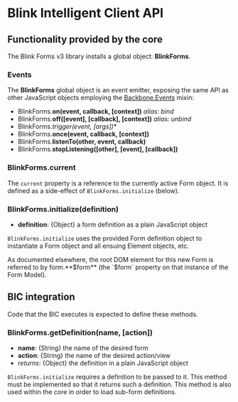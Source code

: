 # Blink Intelligent Client API


## Functionality provided by the core

The Blink Forms v3 library installs a global object: **BlinkForms**.

### Events

The **BlinkForms** global object is an event emitter, exposing the same API as other JavaScript objects employing the [Backbone.Events](http://backbonejs.org/#Events) mixin:

- BlinkForms.**on(event, callback, [context])** *alias: bind*
- BlinkForms.**off([event], [callback], [context])** *alias: unbind*
- BlinkForms.**trigger(event, [args*])**
- BlinkForms.**once(event, callback, [context])**
- BlinkForms.**listenTo(other, event, callback)**
- BlinkForms.**stopListening([other], [event], [callback])**

### BlinkForms.current

The `current` property is a reference to the currently active Form object. It is defined as a side-effect of `BlinkForms.initialize` (below).

### BlinkForms.initialize(definition)
- **definition**: {Object} a form definition as a plain JavaScript object

`BlinkForms.initialize` uses the provided Form definition object to instantiate a Form object and all ensuing Element objects, etc.

As documented elsewhere, the root DOM element for this new Form is referred to by form.**$form** (the `$form` property on that instance of the Form Model).


## BIC integration

Code that the BIC executes is expected to define these methods.

### BlinkForms.getDefinition(name, [action])
- **name**: {String} the name of the desired form
- **action**: {String} the name of the desired action/view
- *returns*: {Object} the definition in a plain JavaScript object

`BlinkForms.initialize` requires a definition to be passed to it. This method must be implemented so that it returns such a definition. This method is also used within the core in order to load sub-form definitions.
